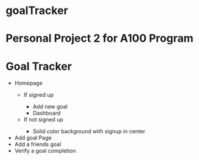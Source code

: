# goalTracker
<h1>Personal Project 2 for A100 Program</h1>
<h1>Goal Tracker</h1>
<ul>
  <li>Homepage</li>
    <ul>
      <li>If signed up</li>
        <ul>
          <li>Add new goal</li>
          <li>Dashboard</li>
        </ul>
      <li>If not signed up</li>
        <ul>
          <li>Solid color background with signup in center</li>
        </ul>
    </ul>
  <li>Add goal Page</li>
  <li>Add a friends goal</li>
  <li>Verify a goal completion</li>
      
</ul>
